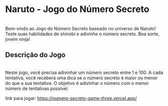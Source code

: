 <h1>Naruto - Jogo do Número Secreto</h1>
<br>
Bem-vindo ao Jogo do Número Secreto baseado no universo de Naruto! Teste suas habilidades de shinobi e adivinhe o número secreto. Boa sorte, jovem ninja!

<h2>Descrição do Jogo</h2>
<br>
Neste jogo, você precisa adivinhar um número secreto entre 1 e 100. A cada tentativa, você receberá uma dica se o número secreto é maior ou menor do que a sua tentativa. O objetivo é adivinhar o número com o menor número de tentativas possível.


link para jogar: https://numero-secreto-game-three.vercel.app/

